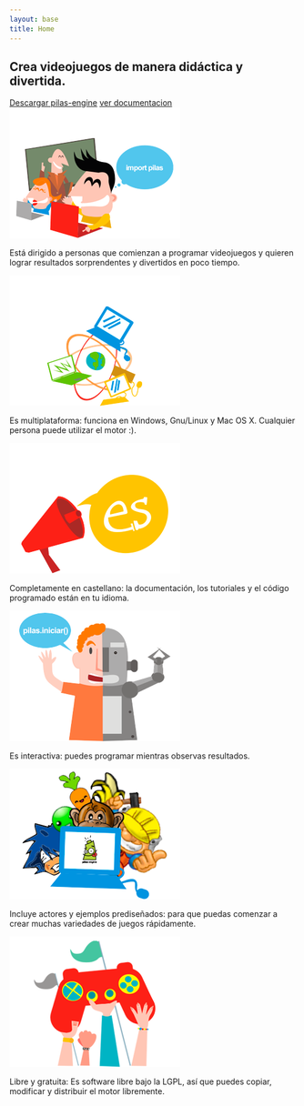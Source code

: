 ```yaml
---
layout: base 
title: Home
---
```


<h2 class="tagline">Crea videojuegos de manera didáctica y divertida.</h2>

<div class="clearfix center">
  <a class="boton boton-descarga" href="#" title="Descargar"><span class="hide">Descargar pilas-engine</span></a>
  <a class="boton boton-documentacion" href="#" title="ver documentacion de pilas engine"><span class="hide">ver documentacion</span></a>
</div>

<div id="features">
<div class="grid_12 alpha">
  <div class="feature grid_4 alpha">
       <img class="aligncenter" src="./images/primeros-pasos.png" alt="Comenzar a programar con pilas" />
       <p>Está dirigido a personas que comienzan a programar videojuegos y quieren lograr resultados sorprendentes y divertidos en poco tiempo.</p>
  </div>
  <div class="feature grid_4">
       <img class="aligncenter" src="./images/multiplataforma.png" alt="Es multiplataforma" />
       <p>Es multiplataforma: funciona en Windows, Gnu/Linux y Mac OS X. Cualquier persona puede utilizar el motor :).</p>
  </div>
  <div class="feature grid_4 omega">
       <img class="aligncenter" src="./images/completamente-castellano.png" alt="Completamente es castellano" />
       <p>Completamente en castellano: la documentación, los tutoriales y el código programado están en tu idioma.</p>
  </div>
</div>
<div class="grid_12 alpha">
  <div class="feature grid_4 alpha">
       <img src="./images/interactiva.png" alt="Totalmente interactiva" />
       <p>Es interactiva: puedes programar mientras observas resultados. </p>
  </div>
  <div class="feature grid_4">
       <img src="./images/actores-incluidos.png" alt="Actores prediseñados incluidos" />
       <p>Incluye actores y ejemplos prediseñados: para que puedas comenzar a crear muchas variedades de juegos rápidamente.</p>
  </div>
  <div class="feature grid_4 omega">
       <img src="./images/libre-gratuita.png" alt="Es libre y gratuita" />
       <p>Libre y gratuita: Es software libre bajo la LGPL, así que puedes copiar, modificar y distribuir el motor libremente.</p>
  </div>
</div>
</div>
